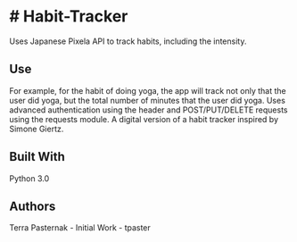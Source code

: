 # # Habit-Tracker

Uses Japanese Pixela API to track habits, including the intensity. 

## Use

For example, for the habit of doing yoga, the app will track not only that the user did yoga, but the total number of minutes that the user did yoga. Uses advanced authentication using the header and POST/PUT/DELETE requests using the requests module. A digital version of a habit tracker inspired by Simone Giertz.

## Built With

Python 3.0

## Authors

Terra Pasternak - Initial Work - tpaster
